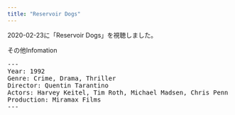 ```yaml
---
title: "Reservoir Dogs"
---
```

2020-02-23に「Reservoir Dogs」を視聴しました。

その他Infomation
<pre>
---
Year: 1992
Genre: Crime, Drama, Thriller
Director: Quentin Tarantino
Actors: Harvey Keitel, Tim Roth, Michael Madsen, Chris Penn
Production: Miramax Films
---
</pre>